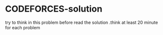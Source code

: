 # CODEFORCES-solution
try to think in this problem before read the solution .think at least 20 minute for each problem
